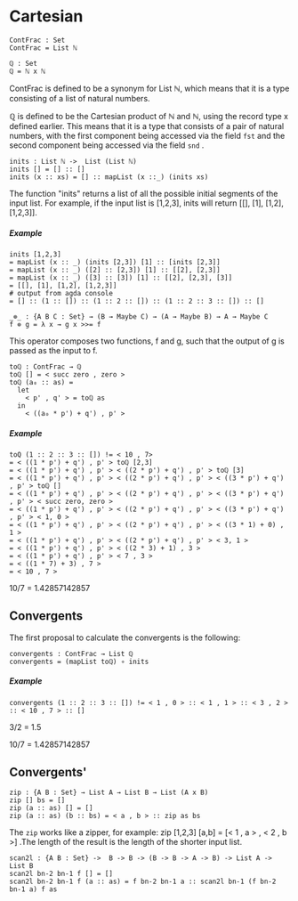 # Cartesian

```
ContFrac : Set
ContFrac = List ℕ

ℚ : Set
ℚ = ℕ x ℕ
```

ContFrac is defined to be a synonym for List ℕ, which means that it is a type consisting of a list of natural numbers.

ℚ is defined to be the Cartesian product of ℕ and ℕ, using the record type x defined earlier. This means that it is a type that consists of a pair of natural numbers, with the first component being accessed via the field `fst` and the second component being accessed via the field `snd` .


```
inits : List ℕ ->  List (List ℕ)
inits [] = [] :: []
inits (x :: xs) = [] :: mapList (x ::_) (inits xs)
```
The function "inits" returns a list of all the possible initial segments of the input list.
For example, if the input list is [1,2,3], inits will return [[], [1], [1,2], [1,2,3]].

##### Example
```
inits [1,2,3]
= mapList (x :: _) (inits [2,3]) [1] :: [inits [2,3]]
= mapList (x :: _) ([2] :: [2,3]) [1] :: [[2], [2,3]]
= mapList (x :: _) ([3] :: [3]) [1] :: [[2], [2,3], [3]]
= [[], [1], [1,2], [1,2,3]]
# output from agda console
= [] :: (1 :: []) :: (1 :: 2 :: []) :: (1 :: 2 :: 3 :: []) :: []
```


```
_⊚_ : {A B C : Set} → (B → Maybe C) → (A → Maybe B) → A → Maybe C
f ⊚ g = λ x → g x >>= f
```
This operator composes two functions, f and g, such that the output of g is passed as the input to f.

```
toℚ : ContFrac → ℚ
toℚ [] = < succ zero , zero >
toℚ (a₀ :: as) =
  let
    < p' , q' > = toℚ as
  in
    < ((a₀ * p') + q') , p' >
```

##### Example
```
toQ (1 :: 2 :: 3 :: []) != < 10 , 7>
= < ((1 * p') + q') , p' > toℚ [2,3]
= < ((1 * p') + q') , p' > < ((2 * p') + q') , p' > toℚ [3]
= < ((1 * p') + q') , p' > < ((2 * p') + q') , p' > < ((3 * p') + q') , p' > toℚ []
= < ((1 * p') + q') , p' > < ((2 * p') + q') , p' > < ((3 * p') + q') , p' > < succ zero, zero >
= < ((1 * p') + q') , p' > < ((2 * p') + q') , p' > < ((3 * p') + q') , p' > < 1, 0 >
= < ((1 * p') + q') , p' > < ((2 * p') + q') , p' > < ((3 * 1) + 0) , 1 >
= < ((1 * p') + q') , p' > < ((2 * p') + q') , p' > < 3, 1 >
= < ((1 * p') + q') , p' > < ((2 * 3) + 1) , 3 >
= < ((1 * p') + q') , p' > < 7 , 3 >
= < ((1 * 7) + 3) , 7 >
= < 10 , 7 >

```
10/7 = 1.42857142857

## Convergents
The first proposal to calculate the convergents is the following:

```
convergents : ContFrac → List ℚ
convergents = (mapList toℚ) ∘ inits
```

##### Example
```
convergents (1 :: 2 :: 3 :: []) != < 1 , 0 > :: < 1 , 1 > :: < 3 , 2 > :: < 10 , 7 > :: []
```
3/2 = 1.5

10/7 = 1.42857142857


## Convergents'

```
zip : {A B : Set} → List A → List B → List (A x B)
zip [] bs = []
zip (a :: as) [] = []
zip (a :: as) (b :: bs) = < a , b > :: zip as bs
```
The `zip` works like a zipper, for example: zip [1,2,3] [a,b] = [< 1 , a > , < 2 , b >] .The length of the result is the length of the shorter input list.

```
scan2l : {A B : Set} ->  B -> B -> (B -> B -> A -> B) -> List A -> List B
scan2l bn-2 bn-1 f [] = []
scan2l bn-2 bn-1 f (a :: as) = f bn-2 bn-1 a :: scan2l bn-1 (f bn-2 bn-1 a) f as
```

